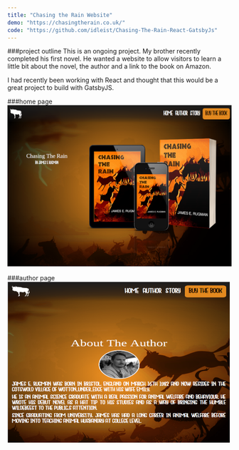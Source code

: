```yaml
---
title: "Chasing the Rain Website"
demo: "https://chasingtherain.co.uk/"
code: "https://github.com/idleist/Chasing-The-Rain-React-GatsbyJs"
---
```


###project outline
This is an ongoing project. My brother recently completed his first novel. He wanted a website to allow visitors to learn a little bit about the novel, the author and a link to the book on Amazon.

I had recently been working with React and thought that this would be a great project to build with GatsbyJS.

###home page
![chasing the rain homepage](./screenshots/chasing-the-rain-home.png)

###author page
![chasing the rain author page](./screenshots/chasing-the-rain-author.png)
